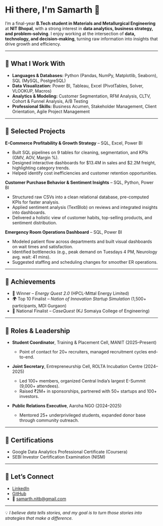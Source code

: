 # Hi there, I'm Samarth 👋

I’m a final-year **B.Tech student in Materials and Metallurgical Engineering** at **NIT Bhopal**, with a strong interest in **data analytics, business strategy, and problem-solving**. I enjoy working at the intersection of **data, technology, and decision-making**, turning raw information into insights that drive growth and efficiency.

---

## 🔹 What I Work With

* **Languages & Databases:** Python (Pandas, NumPy, Matplotlib, Seaborn), SQL (MySQL, PostgreSQL)
* **Data Visualization:** Power BI, Tableau, Excel (PivotTables, Solver, VLOOKUP, Macros)
* **Analytics & Modeling:** Customer Segmentation, RFM Analysis, CLTV, Cohort & Funnel Analysis, A/B Testing
* **Professional Skills:** Business Acumen, Stakeholder Management, Client Orientation, Agile Project Management

---

## 🔹 Selected Projects

**E-Commerce Profitability & Growth Strategy** – SQL, Excel, Power BI

* Built SQL pipelines on 9 tables for cleaning, segmentation, and KPIs (GMV, AOV, Margin %).
* Designed interactive dashboards for $13.4M in sales and $2.2M freight, highlighting category trends.
* Helped identify cost inefficiencies and customer retention opportunities.

**Customer Purchase Behavior & Sentiment Insights** – SQL, Python, Power BI

* Structured raw CSVs into a clean relational database, pre-computed KPIs for faster analysis.
* Applied sentiment analysis (TextBlob) on reviews and integrated insights into dashboards.
* Delivered a holistic view of customer habits, top-selling products, and sentiment distribution.

**Emergency Room Operations Dashboard** – SQL, Power BI

* Modeled patient flow across departments and built visual dashboards on wait times and satisfaction.
* Identified bottlenecks (e.g., peak demand on Tuesdays 4 PM, Neurology avg. wait: 41 mins).
* Suggested staffing and scheduling changes for smoother ER operations.

---

## 🔹 Achievements

* 🥇 Winner – *Energy Quest 2.0* (HPCL-Mittal Energy Limited)
* 🌍 Top 10 Finalist – *Nation of Innovation Startup Simulation* (1,500+ participants, MDI Gurgaon)
* 🎯 National Finalist – *CaseQuest* (KJ Somaiya College of Engineering)

---

## 🔹 Roles & Leadership

* **Student Coordinator**, Training & Placement Cell, MANIT (2025–Present)

  * Point of contact for 20+ recruiters, managed recruitment cycles end-to-end.

* **Joint Secretary**, Entrepreneurship Cell, ROLTA Incubation Centre (2024–2025)

  * Led 100+ members, organized Central India’s largest E-Summit (9,000+ attendees).
  * Raised ₹2M+ in sponsorships, partnered with 50+ startups and 100+ investors.

* **Public Relations Executive**, Aaroha NGO (2024–2025)

  * Mentored 25+ underprivileged students, expanded donor base through community outreach.

---

## 🔹 Certifications

* Google Data Analytics Professional Certificate (Coursera)
* SEBI Investor Certification Examination (NISM)

---

## 🔹 Let’s Connect

* [LinkedIn](#)
* [GitHub](#)
* 📧 [samarth.nitb@gmail.com](mailto:samarth.nitb@gmail.com)

---

💡 *I believe data tells stories, and my goal is to turn those stories into strategies that make a difference.*
